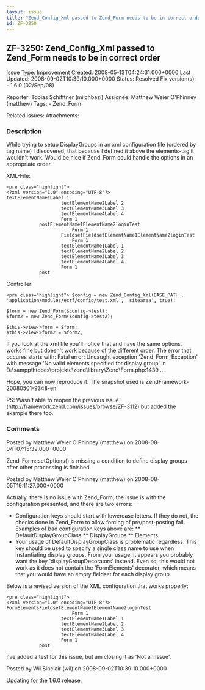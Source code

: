 ```yaml
---
layout: issue
title: "Zend_Config_Xml passed to Zend_Form needs to be in correct order"
id: ZF-3250
---
```


ZF-3250: Zend\_Config\_Xml passed to Zend\_Form needs to be in correct order
----------------------------------------------------------------------------

 Issue Type: Improvement Created: 2008-05-13T04:24:31.000+0000 Last Updated: 2008-09-02T10:39:10.000+0000 Status: Resolved Fix version(s): - 1.6.0 (02/Sep/08)
 
 Reporter:  Tobias Schifftner (milchbazi)  Assignee:  Matthew Weier O'Phinney (matthew)  Tags: - Zend\_Form
 
 Related issues: 
 Attachments: 
### Description

While trying to setup DisplayGroups in an xml configuration file (ordered by tag name) I discovered, that because I defined it above the elements-tag it wouldn't work. Would be nice if Zend\_Form could handle the options in an appropriate order.

XML-File:

 
    <pre class="highlight"> 
    <?xml version="1.0" encoding="UTF-8"?>
    textElementName1Label 1
                        textElementName2Label 2
                        textElementName3Label 3
                        textElementName4Label 4
                        Form 1
                postElementName1ElementName2loginTest
                            Form 1
                        FieldsetFieldsetElementName1ElementName2loginTest
                            Form 1
                        textElementName1Label 1
                        textElementName2Label 2
                        textElementName3Label 3
                        textElementName4Label 4
                        Form 1
                post

Controller:

 
    <pre class="highlight"> $config = new Zend_Config_Xml(BASE_PATH . 'application/modules/ecrf/config/test.xml', 'sitearea', true);
            
    $form = new Zend_Form($config->test);
    $form2 = new Zend_Form($config->test2);
            
    $this->view->form = $form;
    $this->view->form2 = $form2;


If you look at the xml file you'll notice that and have the same options. works fine but doesn't work because of the different order. The error that occures starts with: Fatal error: Uncaught exception 'Zend\_Form\_Exception' with message 'No valid elements specified for display group' in D:\\xampp\\htdocs\\projekte\\zend\\library\\Zend\\Form.php:1439 ...

Hope, you can now reproduce it. The snapshot used is ZendFramework-20080501-9348-en

PS: Wasn't able to reopen the previous issue (<http://framework.zend.com/issues/browse/ZF-3112>) but added the example there too.

 

 

### Comments

Posted by Matthew Weier O'Phinney (matthew) on 2008-08-04T07:15:32.000+0000

Zend\_Form::setOptions() is missing a condition to define display groups after other processing is finished.

 

 

Posted by Matthew Weier O'Phinney (matthew) on 2008-08-05T19:11:27.000+0000

Actually, there is no issue with Zend\_Form; the issue is with the configuration presented, and there are two errors:

- Configuration keys should start with lowercase letters. If they do not, the checks done in Zend\_Form to allow forcing of pre/post-posting fail. Examples of bad configuration keys above are: \*\* DefaultDisplayGroupClass \*\* DisplayGroups \*\* Elements
- Your usage of DefaultDisplayGroupClass is problematic regardless. This key should be used to specify a single class name to use when instantiating display groups. From your usage, it appears you probably want the key 'displayGroupDecorators' instead. Even so, this would not work as it does not contain the 'FormElements' decorator, which means that you would have an empty fieldset for each display group.

Below is a revised version of the XML configuration that works properly:

 
    <pre class="highlight">
    <?xml version="1.0" encoding="UTF-8"?>
    FormElementsFieldsetElementName1ElementName2loginTest
                            Form 1
                        textElementName1Label 1
                        textElementName2Label 2
                        textElementName3Label 3
                        textElementName4Label 4
                        Form 1
                post

I've added a test for this issue, but am closing it as 'Not an Issue'.

 

 

Posted by Wil Sinclair (wil) on 2008-09-02T10:39:10.000+0000

Updating for the 1.6.0 release.

 

 